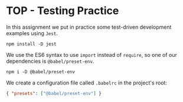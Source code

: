 # TOP - Testing Practice
In this assignment we put in practice some test-driven development examples using `Jest`.
```
npm install -D jest
```

We use the ES6 syntax to use `import` instead of `require`, so one of our dependencies is `@babel/preset-env`.
```
npm i -D @babel/preset-env
```
We create a configuration file called `.babelrc` in the project's root:
```json
{ "presets": ["@babel/preset-env"] }
```